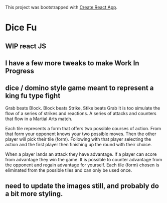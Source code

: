This project was bootstrapped with [Create React App](https://github.com/facebook/create-react-app).

# Dice Fu 
## WIP  react JS 

## I have a few more tweaks to make Work In Progress

## dice / domino style game meant to represent a king fu type fight
Grab beats Block.  Block beats Strike, Stike beats Grab
It is too simulate the flow of a series of strikes and reactions.
A series of attacks and counters that flow in a Martial Arts match.

Each tile represents a form that offers two possible courses of action.
From that form your opponent knows your two possible moves.  Then the other player 
will pick their tile (form).  Following with that player selecting the action and the first 
player then finishing up the round with their choice.

When a player lands an attack they have advantage.  If a player can score from advantage they 
win the game.  It is possible to counter advantage from the opponent and regain advantage for yourself.
Each tile (form) chosen is eliminated from the possible tiles and can only be used once.

## need to update the images still, and probably do a bit more styling.
